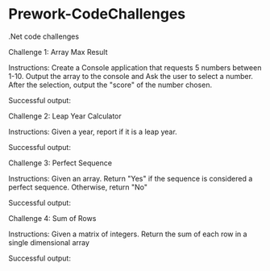 # Prework-CodeChallenges
.Net code challenges

Challenge 1: Array Max Result

Instructions: Create a Console application that requests 5 numbers between 1-10. Output the array to the console and Ask the user to select a number. After the selection, output the "score" of the number chosen.

Successful output: 

Challenge 2: Leap Year Calculator

Instructions: Given a year, report if it is a leap year.

Successful output: 

Challenge 3: Perfect Sequence

Instructions: Given an array. Return "Yes" if the sequence is considered a perfect sequence. Otherwise, return "No"

Successful output: 

Challenge 4: Sum of Rows

Instructions: Given a matrix of integers. Return the sum of each row in a single dimensional array

Successful output: 

